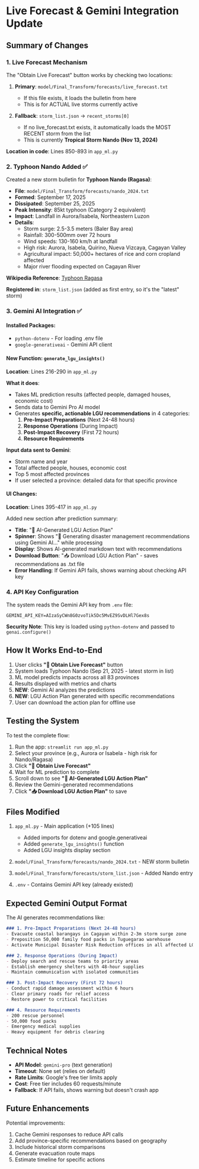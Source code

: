 # Live Forecast & Gemini Integration Update

## Summary of Changes

### 1. **Live Forecast Mechanism**
The "Obtain Live Forecast" button works by checking two locations:

1. **Primary**: `model/Final_Transform/forecasts/live_forecast.txt`
   - If this file exists, it loads the bulletin from here
   - This is for ACTUAL live storms currently active

2. **Fallback**: `storm_list.json` → `recent_storms[0]`
   - If no live_forecast.txt exists, it automatically loads the MOST RECENT storm from the list
   - This is currently **Tropical Storm Nando (Nov 13, 2024)**

**Location in code**: Lines 850-893 in `app_ml.py`

### 2. **Typhoon Nando Added** ✅
Created a new storm bulletin for **Typhoon Nando (Ragasa)**:
- **File**: `model/Final_Transform/forecasts/nando_2024.txt`
- **Formed**: September 17, 2025
- **Dissipated**: September 25, 2025
- **Peak Intensity**: 85kt typhoon (Category 2 equivalent)
- **Impact**: Landfall in Aurora/Isabela, Northeastern Luzon
- **Details**: 
  - Storm surge: 2.5-3.5 meters (Baler Bay area)
  - Rainfall: 300-500mm over 72 hours
  - Wind speeds: 130-160 km/h at landfall
  - High risk: Aurora, Isabela, Quirino, Nueva Vizcaya, Cagayan Valley
  - Agricultural impact: 50,000+ hectares of rice and corn cropland affected
  - Major river flooding expected on Cagayan River

**Wikipedia Reference**: [Typhoon Ragasa](https://en.wikipedia.org/wiki/Typhoon_Ragasa)

**Registered in**: `storm_list.json` (added as first entry, so it's the "latest" storm)

### 3. **Gemini AI Integration** ✅

#### Installed Packages:
- `python-dotenv` - For loading .env file
- `google-generativeai` - Gemini API client

#### New Function: `generate_lgu_insights()`
**Location**: Lines 216-290 in `app_ml.py`

**What it does**:
- Takes ML prediction results (affected people, damaged houses, economic cost)
- Sends data to Gemini Pro AI model
- Generates **specific, actionable LGU recommendations** in 4 categories:
  1. **Pre-Impact Preparations** (Next 24-48 hours)
  2. **Response Operations** (During Impact)
  3. **Post-Impact Recovery** (First 72 hours)
  4. **Resource Requirements**

**Input data sent to Gemini**:
- Storm name and year
- Total affected people, houses, economic cost
- Top 5 most affected provinces
- If user selected a province: detailed data for that specific province

#### UI Changes:
**Location**: Lines 395-417 in `app_ml.py`

Added new section after prediction summary:
- **Title**: "🤖 AI-Generated LGU Action Plan"
- **Spinner**: Shows "🧠 Generating disaster management recommendations using Gemini AI..." while processing
- **Display**: Shows AI-generated markdown text with recommendations
- **Download Button**: "📥 Download LGU Action Plan" - saves recommendations as .txt file
- **Error Handling**: If Gemini API fails, shows warning about checking API key

### 4. **API Key Configuration**
The system reads the Gemini API key from `.env` file:
```
GEMINI_API_KEY=AIzaSyCWn8G0zvoTik5Dc5MvEZ9SvDLHl7Gex8s
```

**Security Note**: This key is loaded using `python-dotenv` and passed to `genai.configure()`

## How It Works End-to-End

1. User clicks **"📡 Obtain Live Forecast"** button
2. System loads Typhoon Nando (Sep 21, 2025 - latest storm in list)
3. ML model predicts impacts across all 83 provinces
4. Results displayed with metrics and charts
5. **NEW**: Gemini AI analyzes the predictions
6. **NEW**: LGU Action Plan generated with specific recommendations
7. User can download the action plan for offline use

## Testing the System

To test the complete flow:

1. Run the app: `streamlit run app_ml.py`
2. Select your province (e.g., Aurora or Isabela - high risk for Nando/Ragasa)
3. Click **"📡 Obtain Live Forecast"**
4. Wait for ML prediction to complete
5. Scroll down to see **"🤖 AI-Generated LGU Action Plan"**
6. Review the Gemini-generated recommendations
7. Click **"📥 Download LGU Action Plan"** to save

## Files Modified

1. `app_ml.py` - Main application (+105 lines)
   - Added imports for dotenv and google.generativeai
   - Added `generate_lgu_insights()` function
   - Added LGU insights display section

2. `model/Final_Transform/forecasts/nando_2024.txt` - NEW storm bulletin

3. `model/Final_Transform/forecasts/storm_list.json` - Added Nando entry

4. `.env` - Contains Gemini API key (already existed)

## Expected Gemini Output Format

The AI generates recommendations like:

```markdown
### 1. Pre-Impact Preparations (Next 24-48 hours)
- Evacuate coastal barangays in Cagayan within 2-3m storm surge zone
- Preposition 50,000 family food packs in Tuguegarao warehouse
- Activate Municipal Disaster Risk Reduction offices in all affected LGUs

### 2. Response Operations (During Impact)
- Deploy search and rescue teams to priority areas
- Establish emergency shelters with 48-hour supplies
- Maintain communication with isolated communities

### 3. Post-Impact Recovery (First 72 hours)
- Conduct rapid damage assessment within 6 hours
- Clear primary roads for relief access
- Restore power to critical facilities

### 4. Resource Requirements
- 200 rescue personnel
- 50,000 food packs
- Emergency medical supplies
- Heavy equipment for debris clearing
```

## Technical Notes

- **API Model**: `gemini-pro` (text generation)
- **Timeout**: None set (relies on default)
- **Rate Limits**: Google's free tier limits apply
- **Cost**: Free tier includes 60 requests/minute
- **Fallback**: If API fails, shows warning but doesn't crash app

## Future Enhancements

Potential improvements:
1. Cache Gemini responses to reduce API calls
2. Add province-specific recommendations based on geography
3. Include historical storm comparisons
4. Generate evacuation route maps
5. Estimate timeline for specific actions
